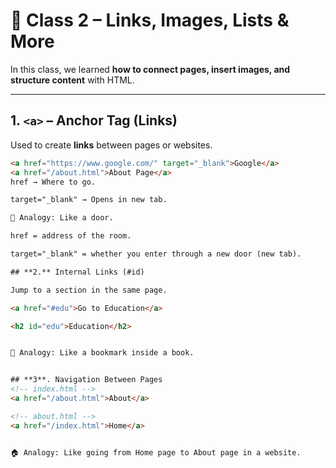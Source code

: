 # 📘 Class 2 – Links, Images, Lists & More

In this class, we learned **how to connect pages, insert images, and structure content** with HTML.

---

## 1. `<a>` – Anchor Tag (Links)

Used to create **links** between pages or websites.

```html
<a href="https://www.google.com/" target="_blank">Google</a>
<a href="/about.html">About Page</a>
href → Where to go.

target="_blank" → Opens in new tab.

🔗 Analogy: Like a door.

href = address of the room.

target="_blank" = whether you enter through a new door (new tab).

## **2.** Internal Links (#id)

Jump to a section in the same page.

<a href="#edu">Go to Education</a>

<h2 id="edu">Education</h2>


📖 Analogy: Like a bookmark inside a book.


## **3**. Navigation Between Pages
<!-- index.html -->
<a href="/about.html">About</a>

<!-- about.html -->
<a href="/index.html">Home</a>


🏠 Analogy: Like going from Home page to About page in a website.